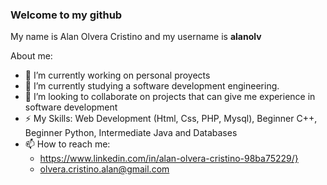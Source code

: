### Welcome to my github


My name is Alan Olvera Cristino and my username is **alanolv** 

About me:

- 🔭 I’m currently working on personal proyects
- 🌱 I’m currently studying a software development engineering. 
- 👯 I’m looking to collaborate on projects that can give me experience in software development 
- ⚡ My Skills: Web Development (Html, Css, PHP, Mysql), Beginner C++, Beginner Python, Intermediate Java and Databases 
-  📫 How to reach me:
   - https://www.linkedin.com/in/alan-olvera-cristino-98ba75229/}
   - olvera.cristino.alan@gmail.com

